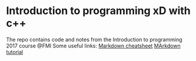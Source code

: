 # Introduction to programming xD with c++
The repo contains code and notes from the Introduction to programming 2017 course @FMI
Some useful links:
    [Markdown cheatsheet](https://github.com/adam-p/markdown-here/wiki/Markdown-Cheatsheet)
    [MArkdown tutorial](https://www.markdowntutorial.com/)
